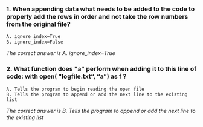 ### 1. When appending data what needs to be added to the code to properly add the rows in order and not take the row numbers from the original file?
    A. ignore_index=True
    B. ignore_index=False

_The correct answer is A. ignore_index=True_
### 2. What function does "a" perform when adding it to this line of code: with open( "logfile.txt“, “a”) as f  ?
    A. Tells the program to begin reading the open file
    B. Tells the program to append or add the next line to the existing list

_The correct answer is B. Tells the program to append or add the next line to the existing list_
